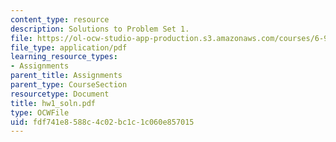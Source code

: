 ```yaml
---
content_type: resource
description: Solutions to Problem Set 1.
file: https://ol-ocw-studio-app-production.s3.amazonaws.com/courses/6-973-communication-system-design-spring-2006/fdf741e8588c4c02bc1c1c060e857015_hw1_soln.pdf
file_type: application/pdf
learning_resource_types:
- Assignments
parent_title: Assignments
parent_type: CourseSection
resourcetype: Document
title: hw1_soln.pdf
type: OCWFile
uid: fdf741e8-588c-4c02-bc1c-1c060e857015
---
```

